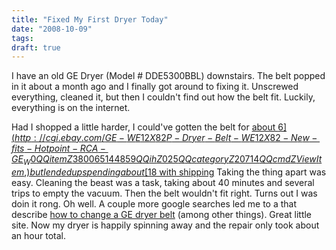 ```yaml
---
title: "Fixed My First Dryer Today"
date: "2008-10-09"
tags:
draft: true
---
```


I have an old GE Dryer (Model # DDE5300BBL) downstairs.  The belt popped in it about a month ago and I finally got around to fixing it.  Unscrewed everything, cleaned it, but then I couldn't find out how the belt fit.  Luckily, everything is on the internet.

Had I shopped a little harder, I could've gotten the belt for [about $6](http://cgi.ebay.com/GE-WE12X82P-Dryer-Belt-WE12X82-New-fits-Hotpoint-RCA-GE_W0QQitemZ380065144859QQihZ025QQcategoryZ20714QQcmdZViewItem,) but I ended up spending about [$18 with shipping](http://www.partstore.com/Part/General+Electric/General+Electric/WE12X82/New.aspx.)  Taking the thing apart was easy.  Cleaning the beast was a task, taking about 40 minutes and several trips to empty the vacuum.  Then the belt wouldn't fit right.  Turns out I was doin it rong.  Oh well.  A couple more google searches led me to a that describe [how to change a GE dryer belt](http://www.applianceaid.com/ge-dryers.html#belt) (among other things).  Great little site.  Now my dryer is happily spinning away and the repair only took about an hour total.
